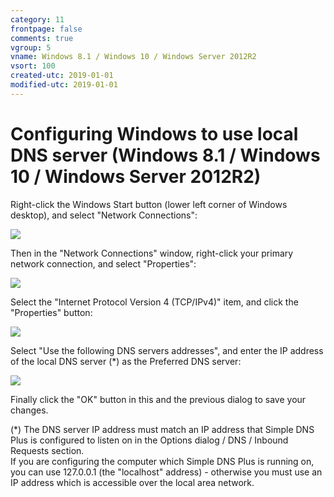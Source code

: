 ```yaml
---
category: 11
frontpage: false
comments: true
vgroup: 5
vname: Windows 8.1 / Windows 10 / Windows Server 2012R2
vsort: 100
created-utc: 2019-01-01
modified-utc: 2019-01-01
---
```

# Configuring Windows to use local DNS server (Windows 8.1 / Windows 10 / Windows Server 2012R2)

Right-click the Windows Start button (lower left corner of Windows desktop), and select "Network Connections":  
  
![](img/21/1.png)  
  
Then in the "Network Connections" window, right-click your primary network connection, and select "Properties":  
  
![](img/21/2.png)  
  
Select the "Internet Protocol Version 4 (TCP/IPv4)" item, and click the "Properties" button:  
  
![](img/21/3.png)  
  
Select "Use the following DNS servers addresses", and enter the IP address of the local DNS server (*) as the Preferred DNS server:  
  
![](img/21/4.png)  
  
Finally click the "OK" button in this and the previous dialog to save your changes.  
  

(*) The DNS server IP address must match an IP address that Simple DNS Plus is configured to listen on in the Options dialog / DNS / Inbound Requests section.  
If you are configuring the computer which Simple DNS Plus is running on, you can use 127.0.0.1 (the "localhost" address) - otherwise you must use an IP address which is accessible over the local area network.

